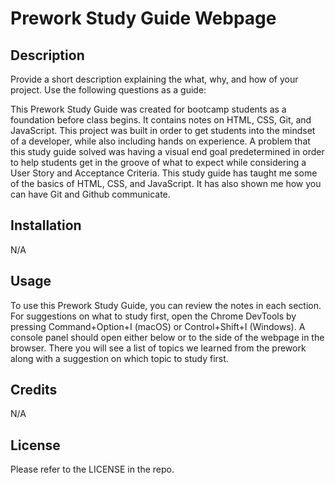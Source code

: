 # Prework Study Guide Webpage

## Description

Provide a short description explaining the what, why, and how of your project. Use the following questions as a guide:

 This Prework Study Guide was created for bootcamp students as a foundation before class begins. It contains notes on HTML, CSS, Git, and JavaScript.
 This project was built in order to get students into the mindset of a developer, while also including hands on experience.
 A problem that this study guide solved was having a visual end goal predetermined in order to help students get in the groove of what to expect while considering a User Story and Acceptance Criteria.
 This study guide has taught me some of the basics of HTML, CSS, and JavaScript. It has also shown me how you can have Git and Github communicate.




## Installation

N/A

## Usage

To use this Prework Study Guide, you can review the notes in each section. For suggestions on what to study first, open the Chrome DevTools by pressing Command+Option+I (macOS) or Control+Shift+I (Windows). A console panel should open either below or to the side of the webpage in the browser. There you will see a list of topics we learned from the prework along with a suggestion on which topic to study first.




## Credits

N/A

## License

Please refer to the LICENSE in the repo.
